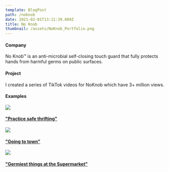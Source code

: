 ```yaml
---
template: BlogPost
path: /noknob
date: 2021-02-01T13:11:39.609Z
title: No Knob
thumbnail: /assets/NoKnob_Portfolio.png
---
```

#### Company

No Knob™ is an anti-microbial self-closing touch guard that fully protects hands from harmful germs on public surfaces.

#### Project

I created a series of TikTok videos for NoKnob which have 3+ million views.

#### Examples

![](/assets/NoKnob_ThriftStore.png)

#### [](https://www.tiktok.com/@noknobofficial/video/6882776684085497093?sender_device=pc&sender_web_id=6897354073897764357&is_from_webapp=v1&is_copy_url=0)["Practice safe thrifting"](https://www.tiktok.com/@noknobofficial/video/6882776684085497093?sender_device=pc&sender_web_id=6897354073897764357&is_from_webapp=v1&is_copy_url=0)

![](/assets/NoKnob_Downtown.png)

#### ["Going to town"](https://www.tiktok.com/@noknobofficial/video/6885736896819956998?is_copy_url=0&is_from_webapp=v1&sender_device=pc&sender_web_id=6897354073897764357)

![](/assets/NoKnob_Supermarket.png)

#### ["Germiest things at the Supermarket"](https://www.tiktok.com/@noknobofficial/video/6890970504908328198?is_copy_url=0&is_from_webapp=v1&sender_device=pc&sender_web_id=6897354073897764357)
